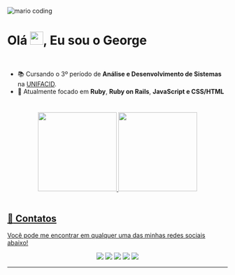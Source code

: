![mario coding](https://i.imgur.com/1ZvVkDc.gif)

 
<h1 align="left">Olá <img src="https://raw.githubusercontent.com/kaueMarques/kaueMarques/master/hi.gif" height="30px">, Eu sou o George</h1>
<br>

- 📚 Cursando o 3º período de **Análise e Desenvolvimento de Sistemas** na <a href="https://www.wyden.com.br/unifacid">UNIFACID</a>.
- 🚀 Atualmente focado em **Ruby**, **Ruby on Rails**, **JavaScript e CSS/HTML**
 
 #
  <div align="center">
    <a href="https://github.com/GeorgePires">
      <img height="180em"
        src="https://github-readme-stats.vercel.app/api/top-langs/?username=GeorgePires&layout=compact&langs_count=7&theme=nightowl&hide_border=true" />
      <img height="180em"
      src="https://github-readme-stats.vercel.app/api?username=GeorgePires&show_icons=true&theme=nightowl&include_all_commits=true&count_private=true&hide_border=true" />
  </div>
<br>

  ## :speech_balloon: Contatos
   Você pode me encontrar em qualquer uma das minhas redes sociais abaixo!
   
  <div align="center">
      <a href="https://www.instagram.com/acld.sa" target="_blank">
        <img
          src="https://img.shields.io/badge/-Instagram-%23E4405F?style=for-the-badge&logo=instagram&logoColor=white"
          target="_blank"/></a>
      <a href="https://t.me/AclldSA" target="_blank">
        <img
          src="https://img.shields.io/badge/Telegram-2CA5E0?style=for-the-badge&logo=telegram&logoColor=white"
          target="_blank"/></a>
      <a href="https://discord.com/#3490" target="_blank">
        <img
          src="https://img.shields.io/badge/Discord-7289DA?style=for-the-badge&logo=discord&logoColor=white"
          target="_blank"/></a>
      <a href="https://www.linkedin.com/in/georgeasp-pi/" target="_blank">
        <img
          src="https://img.shields.io/badge/-LinkedIn-%230077B5?style=for-the-badge&logo=linkedin&logoColor=white"
          target="_blank"/></a>
      <a href="mailto:georgeasp.pi@gmail.com">
        <img
          src="https://img.shields.io/badge/-Gmail-e68900?style=for-the-badge&logo=gmail&logoColor=white"
          target="_blank"/></a>
    </div>

  
  
 ---
 
  
  
 
 
  
  
 
  
